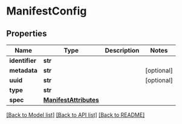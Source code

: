# ManifestConfig

## Properties
Name | Type | Description | Notes
------------ | ------------- | ------------- | -------------
**identifier** | **str** |  | 
**metadata** | **str** |  | [optional] 
**uuid** | **str** |  | [optional] 
**type** | **str** |  | 
**spec** | [**ManifestAttributes**](ManifestAttributes.md) |  | 

[[Back to Model list]](../README.md#documentation-for-models) [[Back to API list]](../README.md#documentation-for-api-endpoints) [[Back to README]](../README.md)

